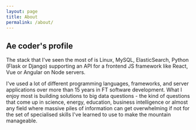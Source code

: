```yaml
---
layout: page
title: About
permalink: /about/
---
```


## Ae coder's profile


The stack that I've seen the most of is Linux, MySQL, ElasticSearch, Python (Flask or Django) supporting an API for a frontend JS framework like React,
Vue or Angular on Node servers.  


I've used a lot of different programming languages, frameworks, and server applications
over more than 15 years in FT software development. What I enjoy most is building solutions
to big data questions - the kind of questions that come up in science, energy, education,
business intelligence or almost any field where massive piles of information can get
overwhelming if not for the set of specialised skills I've learned to use to make the mountain
manageable.
